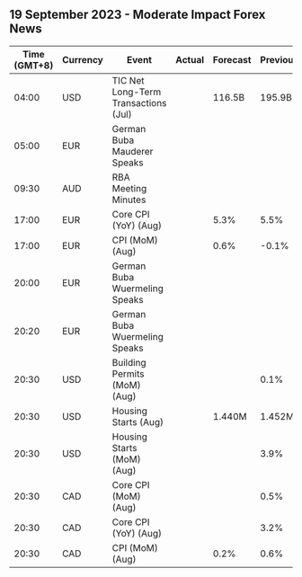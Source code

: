 ## 19 September 2023 - Moderate Impact Forex News

| Time (GMT+8) | Currency | Event | Actual | Forecast | Previous |
|------|----------|-------|--------|----------|----------|
| 04:00 | USD | TIC Net Long-Term Transactions (Jul) |  | 116.5B | 195.9B |
| 05:00 | EUR | German Buba Mauderer Speaks |  |  |  |
| 09:30 | AUD | RBA Meeting Minutes |  |  |  |
| 17:00 | EUR | Core CPI (YoY) (Aug) |  | 5.3% | 5.5% |
| 17:00 | EUR | CPI (MoM) (Aug) |  | 0.6% | -0.1% |
| 20:00 | EUR | German Buba Wuermeling Speaks |  |  |  |
| 20:20 | EUR | German Buba Wuermeling Speaks |  |  |  |
| 20:30 | USD | Building Permits (MoM) (Aug) |  |  | 0.1% |
| 20:30 | USD | Housing Starts (Aug) |  | 1.440M | 1.452M |
| 20:30 | USD | Housing Starts (MoM) (Aug) |  |  | 3.9% |
| 20:30 | CAD | Core CPI (MoM) (Aug) |  |  | 0.5% |
| 20:30 | CAD | Core CPI (YoY) (Aug) |  |  | 3.2% |
| 20:30 | CAD | CPI (MoM) (Aug) |  | 0.2% | 0.6% |
